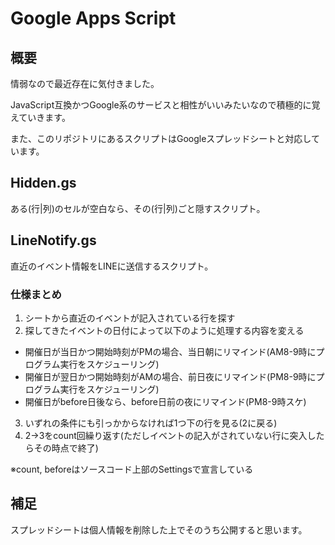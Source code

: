 # Google Apps Script

## 概要
情弱なので最近存在に気付きました。

JavaScript互換かつGoogle系のサービスと相性がいいみたいなので積極的に覚えていきます。

また、このリポジトリにあるスクリプトはGoogleスプレッドシートと対応しています。

## Hidden.gs
ある(行|列)のセルが空白なら、その(行|列)ごと隠すスクリプト。

## LineNotify.gs
直近のイベント情報をLINEに送信するスクリプト。

### 仕様まとめ

1. シートから直近のイベントが記入されている行を探す
2. 探してきたイベントの日付によって以下のように処理する内容を変える

- 開催日が当日かつ開始時刻がPMの場合、当日朝にリマインド(AM8-9時にプログラム実行をスケジューリング)
- 開催日が翌日かつ開始時刻がAMの場合、前日夜にリマインド(PM8-9時にプログラム実行をスケジューリング)
- 開催日がbefore日後なら、before日前の夜にリマインド(PM8-9時スケ)
  
3. いずれの条件にも引っかからなければ1つ下の行を見る(2に戻る)
4. 2->3をcount回繰り返す(ただしイベントの記入がされていない行に突入したらその時点で終了)

※count, beforeはソースコード上部のSettingsで宣言している

## 補足
スプレッドシートは個人情報を削除した上でそのうち公開すると思います。
